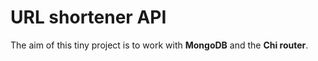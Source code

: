 # URL shortener API

The aim of this tiny project is to work with **MongoDB** and the **Chi router**.